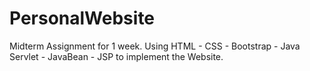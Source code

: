 # PersonalWebsite
Midterm Assignment for 1 week. Using HTML - CSS - Bootstrap - Java Servlet - JavaBean - JSP to implement the Website.
